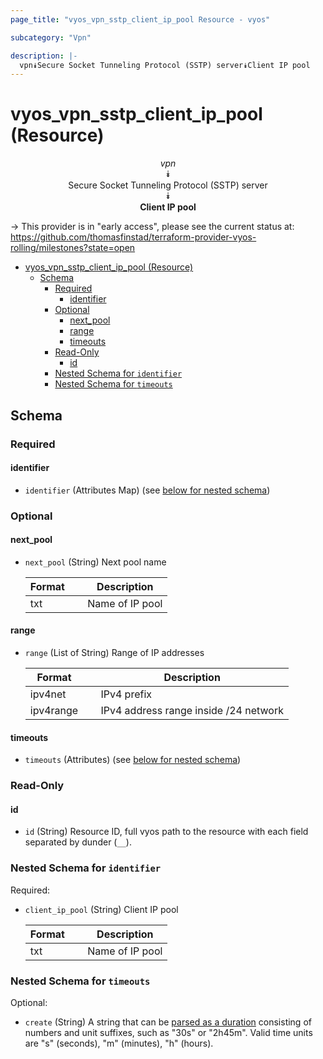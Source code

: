 ```yaml
---
page_title: "vyos_vpn_sstp_client_ip_pool Resource - vyos"

subcategory: "Vpn"

description: |-
  vpn⯯Secure Socket Tunneling Protocol (SSTP) server⯯Client IP pool
---
```


# vyos_vpn_sstp_client_ip_pool (Resource)
<center>

*vpn*  
⯯  
Secure Socket Tunneling Protocol (SSTP) server  
⯯  
**Client IP pool**


</center>

-> This provider is in "early access", please see the current status at: https://github.com/thomasfinstad/terraform-provider-vyos-rolling/milestones?state=open

<!--TOC-->

- [vyos_vpn_sstp_client_ip_pool (Resource)](#vyos_vpn_sstp_client_ip_pool-resource)
  - [Schema](#schema)
    - [Required](#required)
      - [identifier](#identifier)
    - [Optional](#optional)
      - [next_pool](#next_pool)
      - [range](#range)
      - [timeouts](#timeouts)
    - [Read-Only](#read-only)
      - [id](#id)
    - [Nested Schema for `identifier`](#nested-schema-for-identifier)
    - [Nested Schema for `timeouts`](#nested-schema-for-timeouts)

<!--TOC-->

<!-- schema generated by tfplugindocs -->
## Schema

### Required

#### identifier
- `identifier` (Attributes Map) (see [below for nested schema](#nestedatt--identifier))

### Optional

#### next_pool
- `next_pool` (String) Next pool name

    |  Format  &emsp;|  Description      |
    |----------|-------------------|
    |  txt     &emsp;|  Name of IP pool  |
#### range
- `range` (List of String) Range of IP addresses

    |  Format     &emsp;|  Description                            |
    |-------------|-----------------------------------------|
    |  ipv4net    &emsp;|  IPv4 prefix                            |
    |  ipv4range  &emsp;|  IPv4 address range inside /24 network  |
#### timeouts
- `timeouts` (Attributes) (see [below for nested schema](#nestedatt--timeouts))

### Read-Only

#### id
- `id` (String) Resource ID, full vyos path to the resource with each field separated by dunder (`__`).

<a id="nestedatt--identifier"></a>
### Nested Schema for `identifier`

Required:

- `client_ip_pool` (String) Client IP pool

    |  Format  &emsp;|  Description      |
    |----------|-------------------|
    |  txt     &emsp;|  Name of IP pool  |


<a id="nestedatt--timeouts"></a>
### Nested Schema for `timeouts`

Optional:

- `create` (String) A string that can be [parsed as a duration](https://pkg.go.dev/time#ParseDuration) consisting of numbers and unit suffixes, such as &#34;30s&#34; or &#34;2h45m&#34;. Valid time units are &#34;s&#34; (seconds), &#34;m&#34; (minutes), &#34;h&#34; (hours).
